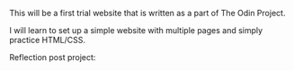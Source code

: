 This will be a first trial website that is written as a part of The Odin Project.

I will learn to set up a simple website with multiple pages and simply practice HTML/CSS.


Reflection post project:

